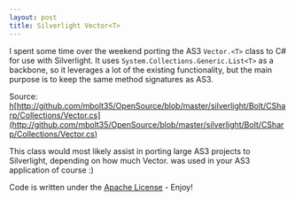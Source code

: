 ```yaml
---
layout: post
title: Silverlight Vector<T>
---
```

I spent some time over the weekend porting the AS3 `Vector.<T>` class to C# for use with Silverlight. It uses `System.Collections.Generic.List<T>` as a backbone, so it leverages a lot of the existing functionality, but the main purpose is to keep the same method signatures as AS3.

Source:
[h](http://github.com/mbolt35/OpenSource/blob/master/silverlight/Bolt/CSharp/Vector.cs)[http://github.com/mbolt35/OpenSource/blob/master/silverlight/Bolt/CSharp/Collections/Vector.cs](http://github.com/mbolt35/OpenSource/blob/master/silverlight/Bolt/CSharp/Collections/Vector.cs)

This class would most likely assist in porting large AS3 projects to Silverlight, depending on how much Vector.<T> was used in your AS3 application of course :)

Code is written under the [Apache License](http://www.apache.org/licenses/LICENSE-2.0.html) - Enjoy!
